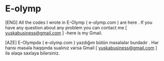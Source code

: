 # E-olymp
[ENG] All the codes I wrote in E-Olymp ( e-olymp.com  ) are here . If you have any question about any problem you can contact me  [ yuskabusiness@gmail.com ] -here is my Gmail. 

[AZE] E-Olympdə ( e-olymp.com ) yazdığım bütün məsələlər burdadır . Hər hansı məsələ haqqında sualınız varsa Gmail  [ yuskabusiness@gmail.com ] ilə əlaqə saxlaya bilərsiniz. 
